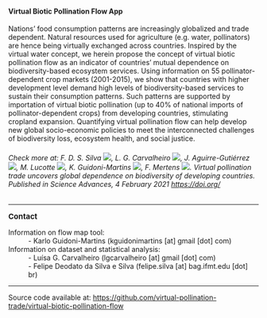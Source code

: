 #### Virtual Biotic Pollination Flow App

Nations’ food consumption patterns are increasingly globalized and trade
dependent. Natural resources used for agriculture (e.g. water, pollinators) are
hence being virtually exchanged across countries. Inspired by the virtual water
concept, we herein propose the concept of virtual biotic pollination flow as an
indicator of countries’ mutual dependence on biodiversity-based ecosystem
services. Using information on 55 pollinator-dependent crop markets
(2001-2015), we show that countries with higher development level demand high
levels of biodiversity-based services to sustain their consumption patterns.
Such patterns are supported by importation of virtual biotic pollination (up to
40% of national imports of pollinator-dependent crops) from developing
countries, stimulating cropland expansion. Quantifying virtual pollination flow
can help develop new global socio-economic policies to meet the interconnected
challenges of biodiversity loss, ecosystem health, and social justice.

###### Check more at: F. D. S. Silva [![](https://orcid.org/sites/default/files/images/orcid_16x16.png)](https://orcid.org/0000-0001-9445-9493), L. G. Carvalheiro [![](https://orcid.org/sites/default/files/images/orcid_16x16.png)](https://orcid.org/0000-0001-7655-979X), J. Aguirre-Gutiérrez [![](https://orcid.org/sites/default/files/images/orcid_16x16.png)](https://orcid.org/0000-0001-9190-3229), M. Lucotte [![](https://orcid.org/sites/default/files/images/orcid_16x16.png)](https://orcid.org/0000-0002-6360-2979), K. Guidoni-Martins [![](https://orcid.org/sites/default/files/images/orcid_16x16.png)](https://orcid.org/0000-0002-8458-8467), F. Mertens [![](https://orcid.org/sites/default/files/images/orcid_16x16.png)](https://orcid.org/0000-0002-1449-8140). *Virtual pollination trade uncovers global dependence on biodiversity of developing countries*. Published in *Science Advances*, 4 February 2021 <https://doi.org/>

---

<div style="text-align: left;">

<span style="font-weight: bold; font-size: 15px;">Contact</span> <br>

 <dl>
  <dt>Information on flow map tool:</dt>
    <dd>- Karlo Guidoni-Martins (kguidonimartins [at] gmail [dot] com)</dd>
  <dt>Information on dataset and statistical analysis:</dt>
    <dd>- Luísa G. Carvalheiro (lgcarvalheiro [at] gmail [dot] com)</dd>
    <dd>- Felipe Deodato da Silva e Silva (felipe.silva [at] bag.ifmt.edu [dot] br)</dd>
</dl>

</div>

---

Source code available at: https://github.com/virtual-pollination-trade/virtual-biotic-pollination-flow
